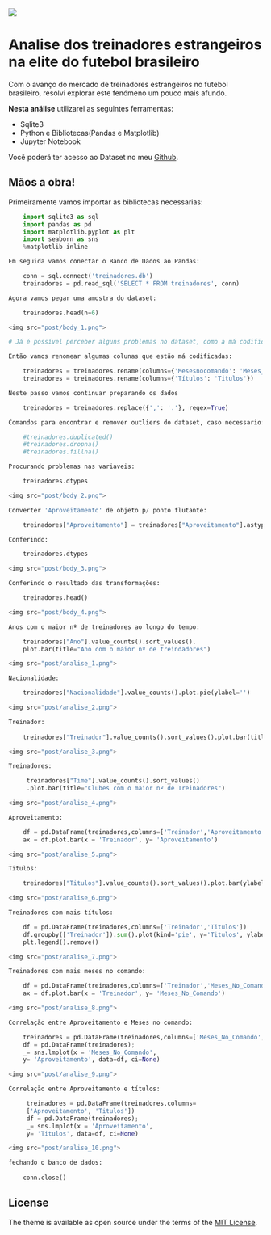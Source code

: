 <img src="assets/theme_logo.svg" class="detail_header">

# Analise dos treinadores estrangeiros na elite do futebol brasileiro

Com o avanço do mercado de treinadores estrangeiros no futebol brasileiro, resolvi explorar este fenómeno um pouco mais afundo. 

**Nesta análise** utilizarei as seguintes ferramentas:

- Sqlite3
- Python e Bibliotecas(Pandas e Matplotlib)
- Jupyter Notebook

Você poderá ter acesso ao Dataset no meu [Github](https://github.com/dionatandiego11/Datasets/blob/9be198537b84862ec799c4582746ef00424d5b85/treinadores.csv).

## Mãos a obra!

Primeiramente vamos importar as bibliotecas necessarias:
```python 
    import sqlite3 as sql
    import pandas as pd
    import matplotlib.pyplot as plt
    import seaborn as sns
    %matplotlib inline

Em seguida vamos conectar o Banco de Dados ao Pandas:

    conn = sql.connect('treinadores.db')
    treinadores = pd.read_sql('SELECT * FROM treinadores', conn)

Agora vamos pegar uma amostra do dataset:

    treinadores.head(n=6)

<img src="post/body_1.png">

# Já é possível perceber alguns problemas no dataset, como a má codificação do cabeçalho 

Então vamos renomear algumas colunas que estão má codificadas: 

    treinadores = treinadores.rename(columns={'Mesesnocomando': 'Meses_No_Comando'})
    treinadores = treinadores.rename(columns={'Títulos': 'Titulos'})

Neste passo vamos continuar preparando os dados

    treinadores = treinadores.replace({',': '.'}, regex=True)

Comandos para encontrar e remover outliers do dataset, caso necessario:

    #treinadores.duplicated()
    #treinadores.dropna() 
    #treinadores.fillna() 

Procurando problemas nas variaveis: 

    treinadores.dtypes

<img src="post/body_2.png">

Converter 'Aproveitamento' de objeto p/ ponto flutante: 

    treinadores["Aproveitamento"] = treinadores["Aproveitamento"].astype(str).astype(float)

Conferindo:

    treinadores.dtypes

<img src="post/body_3.png">

Conferindo o resultado das transformações:

    treinadores.head()

<img src="post/body_4.png">

Anos com o maior nº de treinadores ao longo do tempo:

    treinadores["Ano"].value_counts().sort_values().
    plot.bar(title="Ano com o maior nº de treindadores")

<img src="post/analise_1.png">

Nacionalidade:

    treinadores["Nacionalidade"].value_counts().plot.pie(ylabel='')

<img src="post/analise_2.png">

Treinador:
  
    treinadores["Treinador"].value_counts().sort_values().plot.bar(title="Treinador")

<img src="post/analise_3.png">

Treinadores:

     treinadores["Time"].value_counts().sort_values()
     .plot.bar(title="Clubes com o maior nº de Treinadores")

<img src="post/analise_4.png">

Aproveitamento:

    df = pd.DataFrame(treinadores,columns=['Treinador','Aproveitamento'])
    ax = df.plot.bar(x = 'Treinador', y= 'Aproveitamento')

<img src="post/analise_5.png">

Titulos:

    treinadores["Titulos"].value_counts().sort_values().plot.bar(ylabel='')

<img src="post/analise_6.png">

Treinadores com mais títulos:

    df = pd.DataFrame(treinadores,columns=['Treinador','Titulos'])
    df.groupby(['Treinador']).sum().plot(kind='pie', y='Titulos', ylabel='')
    plt.legend().remove()

<img src="post/analise_7.png">

Treinadores com mais meses no comando:

    df = pd.DataFrame(treinadores,columns=['Treinador','Meses_No_Comando'])
    ax = df.plot.bar(x = 'Treinador', y= 'Meses_No_Comando')

<img src="post/analise_8.png">

Correlação entre Aproveitamento e Meses no comando:

    treinadores = pd.DataFrame(treinadores,columns=['Meses_No_Comando','Aproveitamento'])
    df = pd.DataFrame(treinadores);
    _= sns.lmplot(x = 'Meses_No_Comando', 
    y= 'Aproveitamento', data=df, ci=None) 

<img src="post/analise_9.png">

Correlação entre Aproveitamento e títulos:

     treinadores = pd.DataFrame(treinadores,columns=
     ['Aproveitamento', 'Titulos'])
     df = pd.DataFrame(treinadores);
     _= sns.lmplot(x = 'Aproveitamento', 
     y= 'Titulos', data=df, ci=None)

<img src="post/analise_10.png">

fechando o banco de dados:
  
    conn.close()

```
## License

The theme is available as open source under the terms of the [MIT License](https://opensource.org/licenses/MIT).
